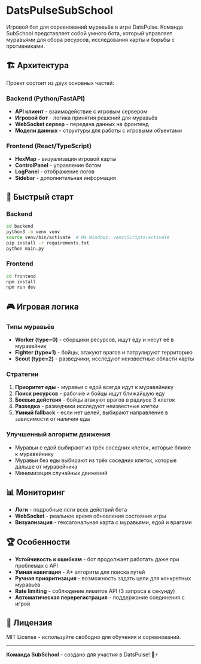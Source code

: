 # DatsPulseSubSchool

Игровой бот для соревнований муравьёв в игре DatsPulse. Команда SubSchool представляет собой умного бота, который управляет муравьями для сбора ресурсов, исследования карты и борьбы с противниками.

## 🏗️ Архитектура

Проект состоит из двух основных частей:

### Backend (Python/FastAPI)
- **API клиент** - взаимодействие с игровым сервером
- **Игровой бот** - логика принятия решений для муравьёв
- **WebSocket сервер** - передача данных на фронтенд
- **Модели данных** - структуры для работы с игровыми объектами

### Frontend (React/TypeScript)
- **HexMap** - визуализация игровой карты
- **ControlPanel** - управление ботом
- **LogPanel** - отображение логов
- **Sidebar** - дополнительная информация

## 🚀 Быстрый старт

### Backend
```bash
cd backend
python3 -m venv venv
source venv/bin/activate  # На Windows: venv\Scripts\activate
pip install -r requirements.txt
python main.py
```

### Frontend
```bash
cd frontend
npm install
npm run dev
```

## 🎮 Игровая логика

### Типы муравьёв
- **Worker (type=0)** - сборщики ресурсов, ищут еду и несут её в муравейник
- **Fighter (type=1)** - бойцы, атакуют врагов и патрулируют территорию
- **Scout (type=2)** - разведчики, исследуют неизвестные области карты

### Стратегии
1. **Приоритет еды** - муравьи с едой всегда идут к муравейнику
2. **Поиск ресурсов** - рабочие и бойцы ищут ближайшую еду
3. **Боевые действия** - бойцы атакуют врагов в радиусе 3 клеток
4. **Разведка** - разведчики исследуют неизвестные клетки
5. **Умный fallback** - если нет целей, выбирают направление в зависимости от наличия еды

### Улучшенный алгоритм движения
- Муравьи с едой выбирают из трёх соседних клеток, которые ближе к муравейнику
- Муравьи без еды выбирают из трёх соседних клеток, которые дальше от муравейника
- Минимизация случайных движений


## 📊 Мониторинг

- **Логи** - подробные логи всех действий бота
- **WebSocket** - реальное время обновления состояния игры
- **Визуализация** - гексагональная карта с муравьями, едой и врагами

## 🏆 Особенности

- **Устойчивость к ошибкам** - бот продолжает работать даже при проблемах с API
- **Умная навигация** - A* алгоритм для поиска путей
- **Ручная приоритизация** - возможность задать цели для конкретных муравьёв
- **Rate limiting** - соблюдение лимитов API (3 запроса в секунду)
- **Автоматическая перерегистрация** - поддержание соединения с игрой

## 📝 Лицензия

MIT License - используйте свободно для обучения и соревнований.

---

**Команда SubSchool** - создано для участия в DatsPulse! 🐜⚡ 
